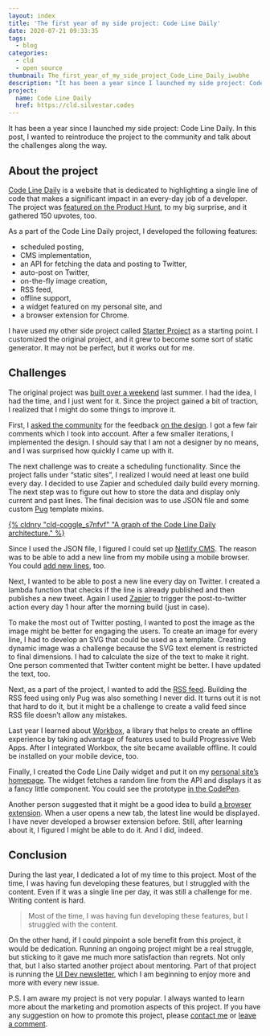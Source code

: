 ```yaml
---
layout: index
title: 'The first year of my side project: Code Line Daily'
date: 2020-07-21 09:33:35
tags:
  - blog
categories:
  - cld
  - open source
thumbnail: The_first_year_of_my_side_project_Code_Line_Daily_iwubhe
description: "It has been a year since I launched my side project: Code Line Daily. In this post, I wanted to reintroduce the project to the community and talk about the challenges along the way."
project:
  name: Code Line Daily
  href: https://cld.silvestar.codes
---
```


It has been a year since I launched my side project: Code Line Daily. In this post, I wanted to reintroduce the project to the community and talk about the challenges along the way.

<!-- more -->

## About the project

[Code Line Daily] is a website that is dedicated to highlighting a single line of code that makes a significant impact in an every-day job of a developer. The project was [featured on the Product Hunt], to my big surprise, and it gathered 150 upvotes, too.

As a part of the Code Line Daily project, I developed the following features:

- scheduled posting,
- CMS implementation,
- an API for fetching the data and posting to Twitter,
- auto-post on Twitter,
- on-the-fly image creation,
- RSS feed,
- offline support,
- a widget featured on my personal site, and
- a browser extension for Chrome.

I have used my other side project called [Starter Project] as a starting point. I customized the original project, and it grew to become some sort of static generator. It may not be perfect, but it works out for me.

## Challenges

The original project was [built over a weekend] last summer. I had the idea, I had the time, and I just went for it. Since the project gained a bit of traction, I realized that I might do some things to improve it.

First, I [asked the community] for the feedback [on the design]. I got a few fair comments which I took into account. After a few smaller iterations, I implemented the design. I should say that I am not a designer by no means, and I was surprised how quickly I came up with it.

The next challenge was to create a scheduling functionality. Since the project falls under “static sites”, I realized I would need at least one build every day. I decided to use Zapier and scheduled daily build every morning. The next step was to figure out how to store the data and display only current and past lines. The final decision was to use JSON file and some custom [Pug] template mixins.

[{% cldnry "cld-coggle_s7nfvf" "A graph of the Code Line Daily architecture." %}](https://coggle.it/diagram/XxWrxyV2w96sJ-ZL/t/code-line-daily)

Since I used the JSON file, I figured I could set up [Netlify CMS]. The reason was to be able to add a new line from my mobile using a mobile browser. You could [add new lines], too.

Next, I wanted to be able to post a new line every day on Twitter. I created a lambda function that checks if the line is already published and then publishes a new tweet. Again I used [Zapier] to trigger the post-to-twitter action every day 1 hour after the morning build (just in case).

To make the most out of Twitter posting, I wanted to post the image as the image might be better for engaging the users. To create an image for every line, I had to develop an SVG that could be used as a template. Creating dynamic image was a challenge because the SVG text element is restricted to final dimensions. I had to calculate the size of the text to make it right. One person commented that Twitter content might be better. I have updated the text, too.

Next, as a part of the project, I wanted to add the [RSS feed]. Building the RSS feed using only Pug was also something I never did. It turns out it is not that hard to do it, but it might be a challenge to create a valid feed since RSS file doesn’t allow any mistakes.

Last year I learned about [Workbox], a library that helps to create an offline experience by taking advantage of features used to build Progressive Web Apps. After I integrated Workbox, the site became available offline. It could be installed on your mobile device, too.

Finally, I created the Code Line Daily widget and put it on my [personal site’s homepage]. The widget fetches a random line from the API and displays it as a fancy little component. You could see the prototype [in the CodePen].

Another person suggested that it might be a good idea to build [a browser extension]. When a user opens a new tab, the latest line would be displayed. I have never developed a browser extension before. Still, after learning about it, I figured I might be able to do it. And I did, indeed.

## Conclusion

During the last year, I dedicated a lot of my time to this project. Most of the time, I was having fun developing these features, but I struggled with the content. Even if it was a single line per day, it was still a challenge for me. Writing content is hard.

> Most of the time, I was having fun developing these features, but I struggled with the content.

On the other hand, if I could pinpoint a sole benefit from this project, it would be dedication. Running an ongoing project might be a real struggle, but sticking to it gave me much more satisfaction than regrets. Not only that, but I also started another project about mentoring. Part of that project is running the [UI Dev newsletter], which I am beginning to enjoy more and more with every new issue.

P.S. I am aware my project is not very popular. I always wanted to learn more about the marketing and promotion aspects of this project. If you have any suggestion on how to promote this project, please [contact me] or [leave a comment].

[Code Line Daily]: https://cld.silvestar.codes
[featured on the Product Hunt]: https://www.producthunt.com/posts/code-line-daily
[Starter Project]: https://starter.silvestar.codes
[built over a weekend]: /articles/announcing-code-line-daily/
[asked the community]: https://dev.to/starbist/could-you-review-my-design-please-3fc6
[on the design]: https://projects.invisionapp.com/prototype/Code-Line-Daily-cjzlr00lz002fan01i2i608k3/play/a9d28b19
[Pug]: https://pugjs.org/api/getting-started.html
[Netlify CMS]: https://www.netlifycms.org/
[add new lines]: https://cld.silvestar.codes/commit/
[Zapier]: https://zapier.com/
[RSS feed]: https://cld.silvestar.codes/rss.xml
[Workbox]: https://developers.google.com/web/tools/workbox
[personal site’s homepage]: /
[in the CodePen]: https://codepen.io/CiTA/pen/eYNMvOa
[a browser extension]: https://chrome.google.com/webstore/detail/code-line-daily/jfgojeolhopchbgfdgodicnaimmkbpbg
[UI Dev newsletter]: https://tinyletter.com/starbist/
[contact me]: /contact/
[leave a comment]: #disqus_thread
